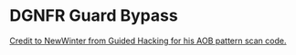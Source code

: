 # DGNFR Guard Bypass
[Credit to NewWinter from Guided Hacking for his AOB pattern scan code.](https://guidedhacking.com/threads/external-aob-pattern-scan.9469)
